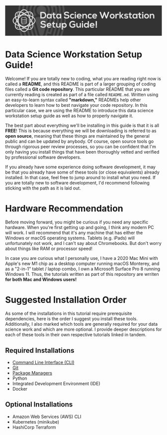 ![](admin/assets/ds-workstation-guide-banner.png)
# Data Science Workstation Setup Guide!
Welcome! If you are totally new to coding, what you are reading right now is called a **README**, and this README is part of a larger grouping of coding files called a **Git code repository**. This particular README that you are currently reading is created as part of a file called `README.md`. Written using an easy-to-learn syntax called **"markdown,"** READMEs help other developers to learn how to best navigate your code repository. In this particular case, we are using the README to introduce this data science workstation setup guide as well as how to properly navigate it.

The best part about everything we'll be installing in this guide is that it is all **FREE**! This is because everything we will be downloading is referred to as **open source**, meaning that these things are maintained by the general public and can be updated by anybody. Of course, open source tools go through rigorous peer review processes, so you can be confident that I'm only having you install things that have been thoroughly vetted and verified by professional software developers.

If you already have some experience doing software development, it may be that you already have some of these tools (or close equivalents) already installed. In that case, feel free to jump around to install what you need. If you are totally new to software development, I'd recommend following sticking with the path as it is laid out.

# Hardware Recommendation
Before moving forward, you might be curious if you need any specific hardware. When you're first getting up and going, I think any modern PC will work. I will recommend that it's any machine that has either the Windows or macOS operating systems. Tablets (e.g. iPads) will unfortunately not work, and I can't say about Chromebooks. But don't worry about things like RAM or processor speed!

In case you are curious what I personally use, I have a 2020 Mac Mini with Apple's new M1 chip as a desktop computer running macOS Monterey, and as a "2-in-1" tablet / laptop combo, I own a Microsoft Surface Pro 8 running Windows 11. Thus, the tutorials written as part of this repository are wrriten **for both Mac and Windows users!**

# Suggested Installation Order
As some of the installations in this tutorial require prerequisite dependencies, here is the order I suggest you install these tools. Additionally, I also marked which tools are generally required for your data science work and which are more optional. I provide deeper descriptions for each of these tools in their own respective tutorials linked in tandem.

## Required Installations

- [Command Line Interface (CLI)](command-line-interface/README.md)
- [Git](git/README.md)
- [Package Managers](package-managers/README.md)
- Python
- Integrated Development Environment (IDE)
- Docker

## Optional Installations
- Amazon Web Services (AWS) CLI
- Kubernetes (minikube)
- HashiCorp Terraform